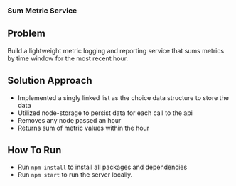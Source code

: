 ### Sum Metric Service
## Problem 
Build a lightweight metric logging and reporting service that sums metrics by time window for the most recent hour. 

## Solution Approach
* Implemented a singly linked list as the choice data structure to store the data
* Utilized node-storage to persist data for each call to the api
* Removes any node passed an hour
* Returns sum of metric values within the hour

## How To Run
* Run ``` npm install ``` to install all packages and dependencies
* Run ``` npm start ``` to run the server locally.

